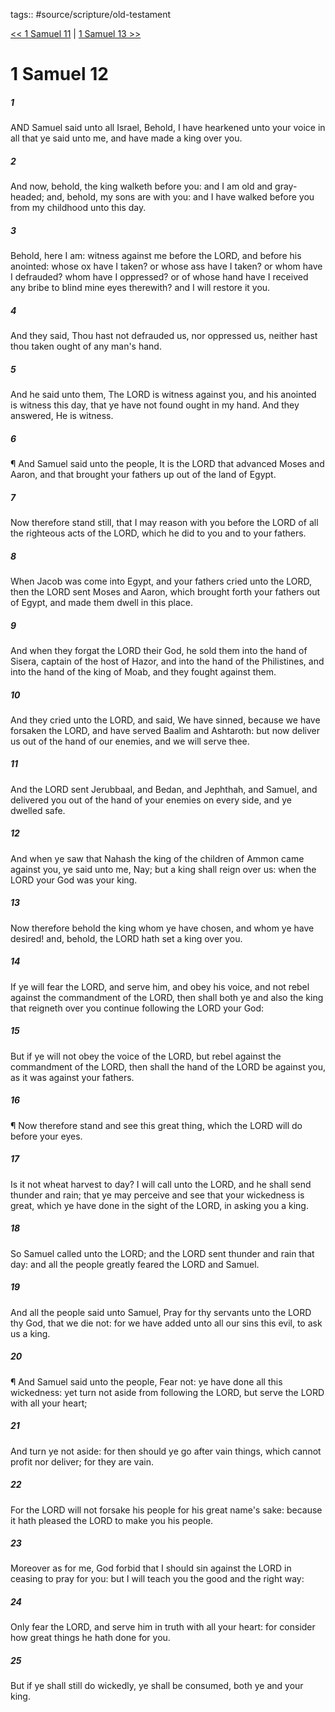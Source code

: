 tags:: #source/scripture/old-testament

[<< 1 Samuel 11](source/scripture/old-testament/09_1_Samuel/1_Samuel_11.md) | [1 Samuel 13 >>](source/scripture/old-testament/09_1_Samuel/1_Samuel_13.md)

# 1 Samuel 12

##### 1

AND Samuel said unto all Israel, Behold, I have hearkened unto your voice in all that ye said unto me, and have made a king over you.

##### 2

And now, behold, the king walketh before you: and I am old and gray-headed; and, behold, my sons are with you: and I have walked before you from my childhood unto this day.

##### 3

Behold, here I am: witness against me before the LORD, and before his anointed: whose ox have I taken? or whose ass have I taken? or whom have I defrauded? whom have I oppressed? or of whose hand have I received any bribe to blind mine eyes therewith? and I will restore it you.

##### 4

And they said, Thou hast not defrauded us, nor oppressed us, neither hast thou taken ought of any man's hand.

##### 5

And he said unto them, The LORD is witness against you, and his anointed is witness this day, that ye have not found ought in my hand. And they answered, He is witness.

##### 6

¶ And Samuel said unto the people, It is the LORD that advanced Moses and Aaron, and that brought your fathers up out of the land of Egypt.

##### 7

Now therefore stand still, that I may reason with you before the LORD of all the righteous acts of the LORD, which he did to you and to your fathers.

##### 8

When Jacob was come into Egypt, and your fathers cried unto the LORD, then the LORD sent Moses and Aaron, which brought forth your fathers out of Egypt, and made them dwell in this place.

##### 9

And when they forgat the LORD their God, he sold them into the hand of Sisera, captain of the host of Hazor, and into the hand of the Philistines, and into the hand of the king of Moab, and they fought against them.

##### 10

And they cried unto the LORD, and said, We have sinned, because we have forsaken the LORD, and have served Baalim and Ashtaroth: but now deliver us out of the hand of our enemies, and we will serve thee.

##### 11

And the LORD sent Jerubbaal, and Bedan, and Jephthah, and Samuel, and delivered you out of the hand of your enemies on every side, and ye dwelled safe.

##### 12

And when ye saw that Nahash the king of the children of Ammon came against you, ye said unto me, Nay; but a king shall reign over us: when the LORD your God was your king.

##### 13

Now therefore behold the king whom ye have chosen, and whom ye have desired! and, behold, the LORD hath set a king over you.

##### 14

If ye will fear the LORD, and serve him, and obey his voice, and not rebel against the commandment of the LORD, then shall both ye and also the king that reigneth over you continue following the LORD your God:

##### 15

But if ye will not obey the voice of the LORD, but rebel against the commandment of the LORD, then shall the hand of the LORD be against you, as it was against your fathers.

##### 16

¶ Now therefore stand and see this great thing, which the LORD will do before your eyes.

##### 17

Is it not wheat harvest to day? I will call unto the LORD, and he shall send thunder and rain; that ye may perceive and see that your wickedness is great, which ye have done in the sight of the LORD, in asking you a king.

##### 18

So Samuel called unto the LORD; and the LORD sent thunder and rain that day: and all the people greatly feared the LORD and Samuel.

##### 19

And all the people said unto Samuel, Pray for thy servants unto the LORD thy God, that we die not: for we have added unto all our sins this evil, to ask us a king.

##### 20

¶ And Samuel said unto the people, Fear not: ye have done all this wickedness: yet turn not aside from following the LORD, but serve the LORD with all your heart;

##### 21

And turn ye not aside: for then should ye go after vain things, which cannot profit nor deliver; for they are vain.

##### 22

For the LORD will not forsake his people for his great name's sake: because it hath pleased the LORD to make you his people.

##### 23

Moreover as for me, God forbid that I should sin against the LORD in ceasing to pray for you: but I will teach you the good and the right way:

##### 24

Only fear the LORD, and serve him in truth with all your heart: for consider how great things he hath done for you.

##### 25

But if ye shall still do wickedly, ye shall be consumed, both ye and your king.
